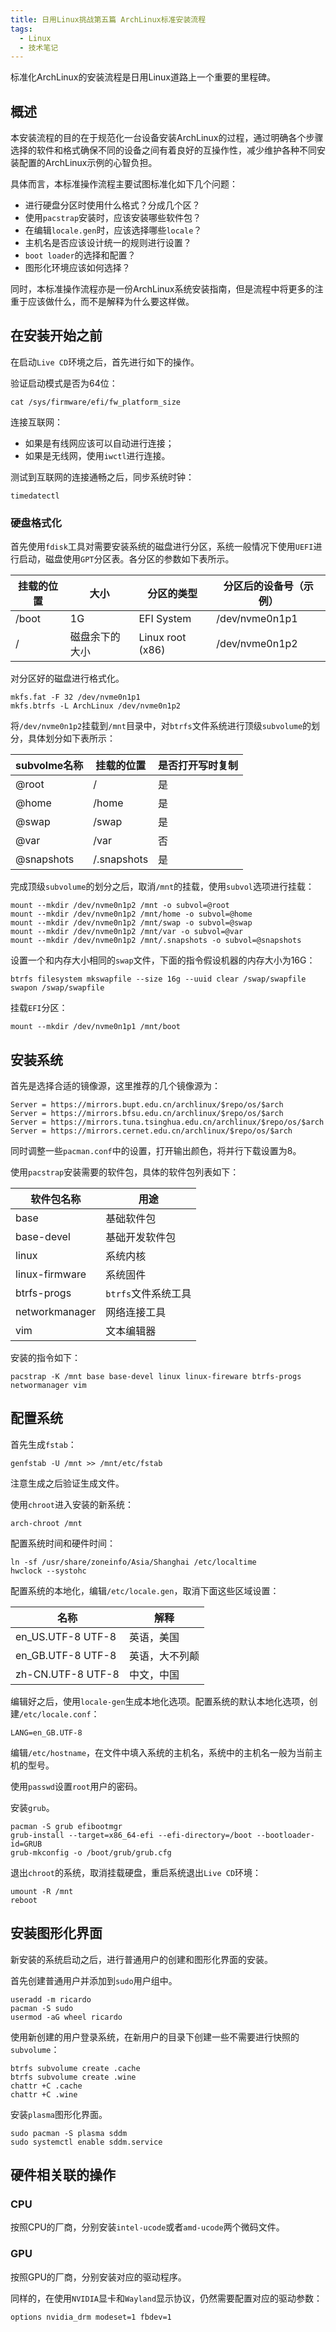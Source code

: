 ```yaml
---
title: 日用Linux挑战第五篇 ArchLinux标准安装流程
tags:
  - Linux
  - 技术笔记
---
```


标准化ArchLinux的安装流程是日用Linux道路上一个重要的里程碑。

<!--more-->

## 概述

本安装流程的目的在于规范化一台设备安装ArchLinux的过程，通过明确各个步骤选择的软件和格式确保不同的设备之间有着良好的互操作性，减少维护各种不同安装配置的ArchLinux示例的心智负担。

具体而言，本标准操作流程主要试图标准化如下几个问题：

- 进行硬盘分区时使用什么格式？分成几个区？
- 使用`pacstrap`安装时，应该安装哪些软件包？
- 在编辑`locale.gen`时，应该选择哪些`locale`？
- 主机名是否应该设计统一的规则进行设置？
- `boot loader`的选择和配置？
- 图形化环境应该如何选择？

同时，本标准操作流程亦是一份ArchLinux系统安装指南，但是流程中将更多的注重于应该做什么，而不是解释为什么要这样做。

## 在安装开始之前

在启动`Live CD`环境之后，首先进行如下的操作。

验证启动模式是否为64位：

```shell
cat /sys/firmware/efi/fw_platform_size
```

连接互联网：

- 如果是有线网应该可以自动进行连接；
- 如果是无线网，使用`iwctl`进行连接。

测试到互联网的连接通畅之后，同步系统时钟：

```shell
timedatectl
```

### 硬盘格式化

首先使用`fdisk`工具对需要安装系统的磁盘进行分区，系统一般情况下使用`UEFI`进行启动，磁盘使用`GPT`分区表。各分区的参数如下表所示。

| 挂载的位置 | 大小           | 分区的类型       | 分区后的设备号（示例） |
| ---------- | -------------- | ---------------- | ---------------------- |
| /boot      | 1G             | EFI System       | /dev/nvme0n1p1         |
| /          | 磁盘余下的大小 | Linux root (x86) | /dev/nvme0n1p2         |

对分区好的磁盘进行格式化。

```shell
mkfs.fat -F 32 /dev/nvme0n1p1
mkfs.btrfs -L ArchLinux /dev/nvme0n1p2
```

将`/dev/nvme0n1p2`挂载到`/mnt`目录中，对`btrfs`文件系统进行顶级`subvolume`的划分，具体划分如下表所示：

| subvolme名称 | 挂载的位置  | 是否打开写时复制 |
| ------------ | ----------- | ---------------- |
| @root        | /           | 是               |
| @home        | /home       | 是               |
| @swap        | /swap       | 是               |
| @var         | /var        | 否               |
| @snapshots   | /.snapshots | 是               |

完成顶级`subvolume`的划分之后，取消`/mnt`的挂载，使用`subvol`选项进行挂载：

```shell
mount --mkdir /dev/nvme0n1p2 /mnt -o subvol=@root
mount --mkdir /dev/nvme0n1p2 /mnt/home -o subvol=@home
mount --mkdir /dev/nvme0n1p2 /mnt/swap -o subvol=@swap
mount --mkdir /dev/nvme0n1p2 /mnt/var -o subvol=@var
mount --mkdir /dev/nvme0n1p2 /mnt/.snapshots -o subvol=@snapshots
```

设置一个和内存大小相同的`swap`文件，下面的指令假设机器的内存大小为16G：

```shell
btrfs filesystem mkswapfile --size 16g --uuid clear /swap/swapfile
swapon /swap/swapfile
```

挂载`EFI`分区：

```shell
mount --mkdir /dev/nvme0n1p1 /mnt/boot
```

## 安装系统

首先是选择合适的镜像源，这里推荐的几个镜像源为：

```
Server = https://mirrors.bupt.edu.cn/archlinux/$repo/os/$arch
Server = https://mirrors.bfsu.edu.cn/archlinux/$repo/os/$arch
Server = https://mirrors.tuna.tsinghua.edu.cn/archlinux/$repo/os/$arch
Server = https://mirrors.cernet.edu.cn/archlinux/$repo/os/$arch
```

同时调整一些`pacman.conf`中的设置，打开输出颜色，将并行下载设置为8。

使用`pacstrap`安装需要的软件包，具体的软件包列表如下：

| 软件包名称     | 用途                |
| -------------- | ------------------- |
| base           | 基础软件包          |
| base-devel     | 基础开发软件包      |
| linux          | 系统内核            |
| linux-firmware | 系统固件            |
| btrfs-progs    | `btrfs`文件系统工具 |
| networkmanager | 网络连接工具        |
| vim            | 文本编辑器          |

安装的指令如下：

```shell
pacstrap -K /mnt base base-devel linux linux-fireware btrfs-progs networmanager vim
```

## 配置系统

首先生成`fstab`：

```shell
genfstab -U /mnt >> /mnt/etc/fstab
```

注意生成之后验证生成文件。

使用`chroot`进入安装的新系统：

```shell
arch-chroot /mnt
```

配置系统时间和硬件时间：

```shell
ln -sf /usr/share/zoneinfo/Asia/Shanghai /etc/localtime
hwclock --systohc
```

配置系统的本地化，编辑`/etc/locale.gen`，取消下面这些区域设置：

| 名称              | 解释           |
| ----------------- | -------------- |
| en_US.UTF-8 UTF-8 | 英语，美国     |
| en_GB.UTF-8 UTF-8 | 英语，大不列颠 |
| zh-CN.UTF-8 UTF-8 | 中文，中国     |

编辑好之后，使用`locale-gen`生成本地化选项。配置系统的默认本地化选项，创建`/etc/locale.conf`：

```shell
LANG=en_GB.UTF-8
```

编辑`/etc/hostname`，在文件中填入系统的主机名，系统中的主机名一般为当前主机的型号。

使用`passwd`设置`root`用户的密码。

安装`grub`。

```shell
pacman -S grub efibootmgr
grub-install --target=x86_64-efi --efi-directory=/boot --bootloader-id=GRUB
grub-mkconfig -o /boot/grub/grub.cfg
```

退出`chroot`的系统，取消挂载硬盘，重启系统退出`Live CD`环境：

```shell
umount -R /mnt
reboot
```

## 安装图形化界面

新安装的系统启动之后，进行普通用户的创建和图形化界面的安装。

首先创建普通用户并添加到`sudo`用户组中。

```shell
useradd -m ricardo
pacman -S sudo
usermod -aG wheel ricardo
```

使用新创建的用户登录系统，在新用户的目录下创建一些不需要进行快照的`subvolume`：

```shell
btrfs subvolume create .cache
btrfs subvolume create .wine
chattr +C .cache
chattr +C .wine
```

安装`plasma`图形化界面。

```shell
sudo pacman -S plasma sddm
sudo systemctl enable sddm.service
```

## 硬件相关联的操作

### CPU

按照CPU的厂商，分别安装`intel-ucode`或者`amd-ucode`两个微码文件。

### GPU

按照GPU的厂商，分别安装对应的驱动程序。

同样的，在使用`NVIDIA`显卡和`Wayland`显示协议，仍然需要配置对应的驱动参数：

```
options nvidia_drm modeset=1 fbdev=1
```

